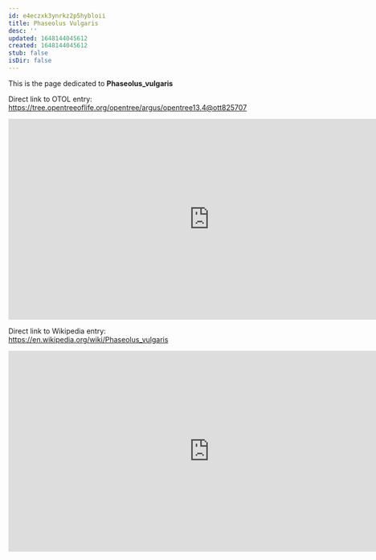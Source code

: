 ```yaml
---
id: e4eczxk3ynrkz2p5hybloii
title: Phaseolus Vulgaris
desc: ''
updated: 1648144045612
created: 1648144045612
stub: false
isDir: false
---
```

This is the page dedicated to **Phaseolus_vulgaris**


Direct link to OTOL entry: https://tree.opentreeoflife.org/opentree/argus/opentree13.4@ott825707



<html>
    <body>
    <iframe src="https://tree.opentreeoflife.org/opentree/argus/opentree13.4@ott825707"
    width="800" height="400" frameborder="0" allowfullscreen> </iframe>
    </body>
</html>
    


Direct link to Wikipedia entry: https://en.wikipedia.org/wiki/Phaseolus_vulgaris



<html>
    <body>
    <iframe src="https://en.wikipedia.org/wiki/Phaseolus_vulgaris"
    width="800" height="400" frameborder="0" allowfullscreen> </iframe>
    </body>
</html>
    

